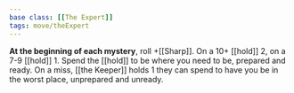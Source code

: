 ```yaml
---
base class: [[The Expert]]
tags: move/theExpert
---
```

**At the beginning of each mystery**, roll +[[Sharp]]. On a 10+ [[hold]] 2, on a 7-9 [[hold]] 1. Spend the [[hold]] to be where you need to be, prepared and ready. On a miss, [[the Keeper]] holds 1 they can spend to have you be in the worst place, unprepared and unready.